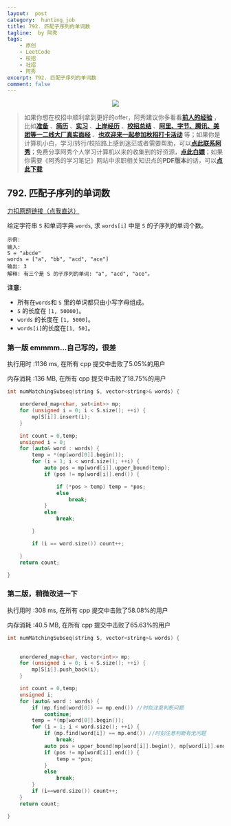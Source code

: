 ```yaml
---
layout:  post
category:  hunting_job
title: 792. 匹配子序列的单词数
tagline:  by 阿秀
tags:
    - 原创
    - LeetCode
    - 校招
    - 社招
    - 阿秀
excerpt: 792. 匹配子序列的单词数
comment: false
---
```




<div align="center">
  <a href="/notes/05-xiustar/01-xiustar_reading_guide/01-introduce.html#阿秀组建了一个校招学习圈子">
      <img src="https://axiu-image-bed.oss-cn-shanghai.aliyuncs.com/img/202206190108471.png">
  </a></div>



> 如果你想在校招中顺利拿到更好的offer，阿秀建议你多看看<font style="font-weight:bold; color:#4169E1;text-decoration:underline;">[前人的经验](/notes/05-xiustar/01-xiustar_reading_guide/01-introduce.md)</font> ，比如<font style="font-weight:bold; color:#4169E1;text-decoration:underline;">[准备](/notes/05-xiustar/02-campus_prepare/02-01-校招重要时间点科普.md)</font> 、<font style="font-weight:bold; color:#4169E1;text-decoration:underline;">[简历](/notes/05-xiustar/03-resume/01-00-简历开篇词.md)</font> 、<font style="font-weight:bold; color:#4169E1;text-decoration:underline;">[实习](/notes/05-xiustar/04-school_practice/20220320-从公司角度来看，为什么要招实习生.md)</font> 、<font style="font-weight:bold; color:#4169E1;text-decoration:underline;">[上岸经历](/notes/05-xiustar/09-question_answer/20220817.md)</font> 、<font style="font-weight:bold; color:#4169E1;text-decoration:underline;">[校招总结](/notes/05-xiustar/05-campus_recruitment/2020-12-16-双非渣硕的秋招之路总结（已拿抖音研发岗SP）.md)</font> 、<font style="font-weight:bold; color:#4169E1;text-decoration:underline;">[阿里、字节、腾讯、美团等一二线大厂真实面经](/notes/07-resources/01-free/04-schoolSchample.md)</font> 、<font style="font-weight:bold; color:#4169E1;text-decoration:underline;">[也欢迎来一起参加秋招打卡活动](/notes/05-xiustar/01-xiustar_reading_guide/01-introduce.html#阿秀组建了一个校招学习圈子)</font> 等；如果你是计算机小白，学习/转行/校招路上感到迷茫或者需要帮助，可以<font style="font-weight:bold; color:#4169E1;text-decoration:underline;">[点此联系阿秀](/notes/08-other/02-question.md#_4、阿秀-如何才能联系到你)</font>；免费分享阿秀个人学习计算机以来的收集到的好资源，<font style="font-weight:bold; color:#4169E1;text-decoration:underline;">[点此白嫖](/notes/07-resources/01-free/01-introduce.md)</font>；如果你需要《阿秀的学习笔记》网站中求职相关知识点的**PDF版本**的话，可以<font style="font-weight:bold; color:#4169E1;text-decoration:underline;">[点此下载](/notes/08-other/02-question.md#_5、如何下载阿秀的学习笔记内容pdf版本)</font> 



## 792. 匹配子序列的单词数

[力扣原题链接（点我直达）](https://leetcode-cn.com/problems/number-of-matching-subsequences/)

给定字符串 `S` 和单词字典 `words`, 求 `words[i]` 中是 `S` 的子序列的单词个数。

```
示例:
输入: 
S = "abcde"
words = ["a", "bb", "acd", "ace"]
输出: 3
解释: 有三个是 S 的子序列的单词: "a", "acd", "ace"。
```

**注意:**

- 所有在`words`和 `S` 里的单词都只由小写字母组成。
- `S` 的长度在 `[1, 50000]`。
- `words` 的长度在 `[1, 5000]`。
- `words[i]`的长度在`[1, 50]`。





### 第一版 emmmm...自己写的，很差

执行用时 :1136 ms, 在所有 cpp 提交中击败了5.05%的用户

内存消耗 :136 MB, 在所有 cpp 提交中击败了18.75%的用户

```c++
int numMatchingSubseq(string S, vector<string>& words) {

	unordered_map<char, set<int>> mp;
	for (unsigned i = 0; i < S.size(); ++i) {
		mp[S[i]].insert(i);
	}

	int count = 0,temp;
	unsigned i = 0;
	for (auto& word : words) {
		temp = *(mp[word[0]].begin());		
		for (i = 1; i < word.size(); ++i) {
			auto pos = mp[word[i]].upper_bound(temp);
			if (pos != mp[word[i]].end()) {

				if (*pos > temp) temp = *pos;
				else
					break;
			}
			else
				break;

		}

		if (i == word.size()) count++;

	}
	return count;

}
```







### 第二版，稍微改进一下

执行用时 :308 ms, 在所有 cpp 提交中击败了58.08%的用户

内存消耗 :40.5 MB, 在所有 cpp 提交中击败了65.63%的用户



```c++
int numMatchingSubseq(string S, vector<string>& words) {
	

	unordered_map<char, vector<int>> mp;
	for (unsigned i = 0; i < S.size(); ++i) {
		mp[S[i]].push_back(i);
	}

	int count = 0,temp;
	unsigned i;
	for (auto& word : words) {
		if (mp.find(word[0]) == mp.end()) //时刻注意判断问题
			continue;
		temp = *(mp[word[0]].begin());
		for (i = 1; i < word.size(); ++i) {
			if (mp.find(word[i]) == mp.end()) //时刻注意判断有无问题
				break;
			auto pos = upper_bound(mp[word[i]].begin(), mp[word[i]].end(),temp);
			if (pos != mp[word[i]].end()) {
				temp = *pos;
			}
			else
				break;
		}
		if (i==word.size()) count++;
	}
	return count;

}

```

